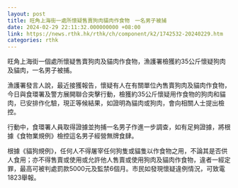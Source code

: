 ```yaml
---
layout: post
title: 旺角上海街一處所懷疑售賣狗肉貓肉作食物　一名男子被捕
date: 2024-02-29 22:11:32.000000000 +08:00
link: https://news.rthk.hk/rthk/ch/component/k2/1742532-20240229.htm
categories: rthk
---
```


旺角上海街一個處所懷疑售賣狗肉及貓肉作食物，漁護署檢獲約35公斤懷疑狗肉及貓肉，一名男子被捕。

漁護署發言人說，最近接獲報告，懷疑有人在有關單位內售賣狗肉及貓肉作食物，今日與食環署及警方展開聯合突擊行動，檢獲約35公斤懷疑用作食物的狗肉和貓肉，已安排作化驗，現正等候結果，如證明為貓肉或狗肉，會向相關人士提出檢控。

行動中，食環署人員取得證據並拘捕一名男子作進一步調查，如有足夠證據，將根據《食物業規例》檢控這名男子經營無牌食肆。

根據《貓狗規例》，任何人不得屠宰任何狗隻或貓隻以作食物之用，不論其是否供人食用；亦不得售賣或使用或允許他人售賣或使用狗肉及貓肉作食物，違者一經定罪，最高可被判處罰款5000元及監禁6個月。市民如發現懷疑違例情況，可致電1823舉報。
